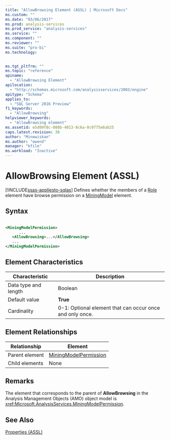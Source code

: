 ```yaml
---
title: "AllowBrowsing Element (ASSL) | Microsoft Docs"
ms.custom: ""
ms.date: "03/06/2017"
ms.prod: analysis-services
ms.prod_service: "analysis-services"
ms.service: ""
ms.component: ""
ms.reviewer: ""
ms.suite: "pro-bi"
ms.technology: 
  

ms.tgt_pltfrm: ""
ms.topic: "reference"
apiname: 
  - "AllowBrowsing Element"
apilocation: 
  - "http://schemas.microsoft.com/analysisservices/2003/engine"
apitype: "Schema"
applies_to: 
  - "SQL Server 2016 Preview"
f1_keywords: 
  - "AllowBrowsing"
helpviewer_keywords: 
  - "AllowBrowsing element"
ms.assetid: e5d09f8c-080b-4013-8c6a-0c9775e6ab25
caps.latest.revision: 38
author: "Minewiskan"
ms.author: "owend"
manager: "kfile"
ms.workload: "Inactive"
---
```

# AllowBrowsing Element (ASSL)
[!INCLUDE[ssas-appliesto-sqlas](../../../includes/ssas-appliesto-sqlas.md)]
  Defines whether the members of a [Role](../../../analysis-services/scripting/objects/role-element-assl.md) element have browse permission on a [MiningModel](../../../analysis-services/scripting/objects/miningmodel-element-assl.md) element.  
  
## Syntax  
  
```xml  
  
<MiningModelPermission>  
      ...  
   <AllowBrowsing>...</AllowBrowsing>  
   ...  
</MiningModelPermission>  
```  
  
## Element Characteristics  
  
|Characteristic|Description|  
|--------------------|-----------------|  
|Data type and length|Boolean|  
|Default value|**True**|  
|Cardinality|0-1: Optional element that can occur once and only once.|  
  
## Element Relationships  
  
|Relationship|Element|  
|------------------|-------------|  
|Parent element|[MiningModelPermission](../../../analysis-services/scripting/objects/miningmodelpermission-element-assl.md)|  
|Child elements|None|  
  
## Remarks  
 The element that corresponds to the parent of **AllowBrowsing** in the Analysis Management Objects (AMO) object model is <xref:Microsoft.AnalysisServices.MiningModelPermission>.  
  
## See Also  
 [Properties &#40;ASSL&#41;](../../../analysis-services/scripting/properties/properties-assl.md)  
  
  
